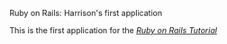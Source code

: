 Ruby on Rails: Harrison's first application

This is the first application for the
[*Ruby on Rails Tutorial*](http://railstutorial.org/)
